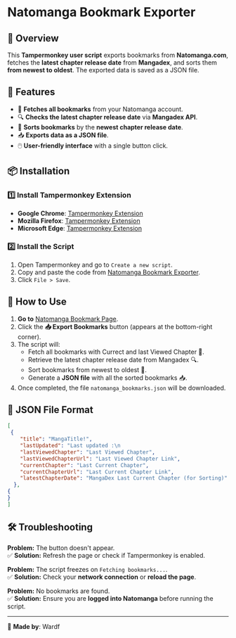 # Natomanga Bookmark Exporter

## 📌 Overview
This **Tampermonkey user script** exports bookmarks from **Natomanga.com**, fetches the **latest chapter release date** from **Mangadex**, and sorts them **from newest to oldest**. The exported data is saved as a JSON file.

## 🔧 Features
- 📑 **Fetches all bookmarks** from your Natomanga account.
- 🔍 **Checks the latest chapter release date** via **Mangadex API**.
- 🔄 **Sorts bookmarks** by the **newest chapter release date**.
- 📥 **Exports data as a JSON file**.
- 🖱️ **User-friendly interface** with a single button click.

## 📦 Installation
### 1️⃣ Install Tampermonkey Extension
- **Google Chrome**: [Tampermonkey Extension](https://chrome.google.com/webstore/detail/tampermonkey/dhdgffkkebhmkfjojejmpbldmpobfkfo)
- **Mozilla Firefox**: [Tampermonkey Extension](https://addons.mozilla.org/en-US/firefox/addon/tampermonkey/)
- **Microsoft Edge**: [Tampermonkey Extension](https://microsoftedge.microsoft.com/addons/detail/tampermonkey)

### 2️⃣ Install the Script
1. Open Tampermonkey and go to `Create a new script`.
2. Copy and paste the code from [Natomanga Bookmark Exporter](https://github.com/Wardf1/MangaNatoExporter/blob/main/script.js).
3. Click `File > Save`.

## 🚀 How to Use
1. **Go to** [Natomanga Bookmark Page](https://www.natomanga.com/bookmark).
2. Click the **📥 Export Bookmarks** button (appears at the bottom-right corner).
3. The script will:
   - Fetch all bookmarks with Currect and last Viewed Chapter 📑.
   - Retrieve the latest chapter release date from Mangadex 🔍.
   - Sort bookmarks from newest to oldest 🔄.
   - Generate a **JSON file** with all the sorted bookmarks 📥.
4. Once completed, the file `natomanga_bookmarks.json` will be downloaded.

## 📄 JSON File Format
```json
[
 {
    "title": "MangaTitle!",
    "lastUpdated": "Last updated :\n                                        Date/Time",
    "lastViewedChapter": "Last Viewed Chapter",
    "lastViewedChapterUrl": "Last Viewed Chapter Link",
    "currentChapter": "Last Current Chapter",
    "currentChapterUrl": "Last Current Chapter Link",
    "latestChapterDate": "MangaDex Last Current Chapter (for Sorting)"
  },
{
}
]
```

## 🛠️ Troubleshooting
**Problem:** The button doesn't appear.  
✅ **Solution:** Refresh the page or check if Tampermonkey is enabled.

**Problem:** The script freezes on `Fetching bookmarks...`.  
✅ **Solution:** Check your **network connection** or **reload the page**.

**Problem:** No bookmarks are found.  
✅ **Solution:** Ensure you are **logged into Natomanga** before running the script.

---
📌 **Made by**: Wardf
